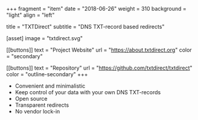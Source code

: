 +++
fragment = "item"
date = "2018-06-26"
weight = 310
background = "light"
align = "left"

title = "TXTDirect"
subtitle = "DNS TXT-record based redirects"

[asset]
  image = "txtdirect.svg"

[[buttons]]
  text = "Project Website"
  url = "https://about.txtdirect.org"
  color = "secondary"

[[buttons]]
  text = "Repository"
  url = "https://github.com/txtdirect/txtdirect"
  color = "outline-secondary"
+++

* Convenient and minimalistic
* Keep control of your data with your own DNS TXT-records
* Open source
* Transparent redirects
* No vendor lock-in

